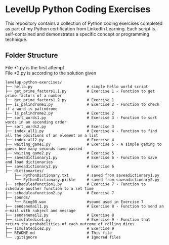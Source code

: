 # LevelUp Python Coding Exercises
This repository contains a collection of Python coding exercises completed as part of my Python certification from LinkedIn Learning.
Each script is self-contained and demonstrates a specific concept or programming technique.

## Folder Structure
File *1.py is the first attempt  
File *2.py is according to the solution given

```plaintext
levelup-python-exercises/
├── hello.py                        # simple hello world script
├── get_prime_factors1.1.py         # Exercise 1 - Function to get prime factors of a number
├── get_prime_factors1.2.py         # Exercise 1
├── is_palindrome1.py               # Exercise 2 - Function to check if a word is palindrome
├── is_palindrome2.py               # Exercise 2
├── sort_words1.py                  # Exercise 3 - Function to sort words in an ascending order
├── sort_words2.py                  # Exercise 3
├── index_all1.py                   # Exercise 4 - Function to find all the positions of an element on a list
├── index_all2.py                   # Exercise 4
├── waiting_game1.py                # Exercise 5 - A simple gaming to guess how many seconds have passed
├── waiting_game2.py                # Exercise 5
├── saveadictionary1.py             # Exercise 6 - Function to save and load dictionaries
├── saveadictionary2.py             # Exercise 6
├── dictionaries/
    ├── PythonDictionary.txt        # saved from saveadictionary1.py
    └── PythonDictionary.pickle     # saved from saveadictionary2.py
├── scheduleafunction1.py           # Exercise 7 - Function to schedule another function to a set time
├── scheduleafunction2.py           # Exercise 7
├── sounds/
    └── Ring08.wav                  #sound used in Exercise 7
├── sendanemail1.py                 # Exercise 8 - Function to send an e-mail with subject and message
├── sendanemail2.py                 # Exercise 8
├── simulatedice1.py                # Exercise 9 - Function that return the probabilities of each outcome of rolling dices
├── simulatedice2.py                # Exercise 9
├── README.md                       # This file
└── .gitignore                      # Ignored files
```
